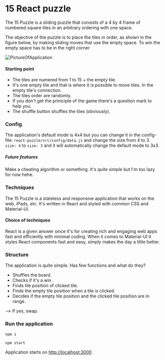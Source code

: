 # 15 React puzzle
The 15 Puzzle is a sliding puzzle that consists of a 4 by 4 frame of numbered square
tiles in an arbitrary ordering with one space. 

The objective of the puzzle is to place the tiles in order, as shown in the figure below, by making sliding moves that use the empty space. To win the empty space has to be in the right corner

![PictureOfApplication](https://i.ibb.co/LRfFYRw/Ska-rmavbild-2020-05-10-kl-15-39-26.png)

#### Starting point
* The tiles are numered from 1 to 15 + the empty tile.
* It's one empty tile and that is where it is possible to move tiles. In the empty tile's connection.
* The tiles order are randomly.
* If you don't get the priniciple of the game there's a question mark to help you.
* The shuffle button shuffles the tiles (obviously).

### Config
The application's default mode is 4x4 but you can change it in the config-file:
`react-puzzle/src/config/data.js` and change the size from 4 to 3.
`size: 4`
to
`size: 3`
and it will automatically change the default mode to 3x3.
##### Future features
Make a cheating algorithm or something. It's quite simple but I'm too lazy for now hehe.

### Techniques
The 15 Puzzle is a stateless and responsive application that works on the web, iPads, etc. 
It's written in React and styled with common CSS and Material-UI.
#### Choice of techniques
React is a given answer since it's for creating rich and engaging web apps fast and efficiently with minimal coding.
When it comes to Material-UI it styles React components fast and easy, simply makes the day a little better.

### Structure
The application is quite simple. Has few functions and what do they? 
* Shuffles the board.
* Checks if it's a win .
* Finds tile position of clicked tile.
* Finds the empty tile position when a tile is clicked.
* Decides if the empty tile position and the clicked tile position are in range.

 --> If yes, swap.

### Run the application
`npm i`

`npm start`

Application starts on [http://localhost:3000](http://localhost:3000) 
